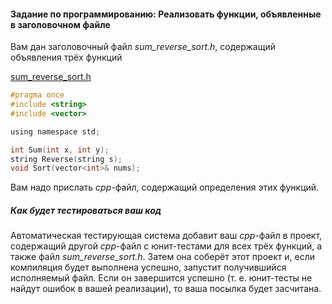#### Задание по программированию: Реализовать функции, объявленные в заголовочном файле ####


Вам дан заголовочный файл *sum_reverse_sort.h*, содержащий объявления трёх функций

[sum_reverse_sort.h](https://github.com/Sudyko/Basics_of_C_plus_plus_development_yellow_belt/tree/main/Week_03/01_Programming_Assignment/sum_reverse_sort.h)

```objectivec
#pragma once
#include <string>
#include <vector>

using namespace std;

int Sum(int x, int y);
string Reverse(string s);
void Sort(vector<int>& nums);

```
Вам надо прислать *cpp*-файл, содержащий определения этих функций.

##### Как будет тестироваться ваш код #####
Автоматическая тестирующая система добавит ваш *cpp*-файл в проект, содержащий другой *cpp*-файл с юнит-тестами для всех трёх функций, а также файл *sum_reverse_sort.h*. Затем она соберёт этот проект и, если компиляция будет выполнена успешно, запустит получившийся исполняемый файл. Если он завершится успешно (т. е. юнит-тесты не найдут ошибок в вашей реализации), то ваша посылка будет засчитана.

